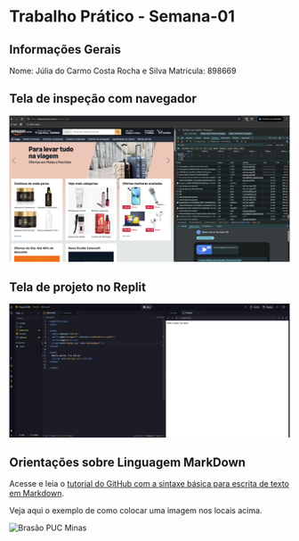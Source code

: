 # Trabalho Prático - Semana-01

## Informações Gerais

Nome: Júlia do Carmo Costa Rocha e Silva
Matricula: 898669

## Tela de inspeção com navegador

![Inspeção das Imagens](images/Arquivos.PNG)

## Tela de projeto no Replit

![Tela no Replit](/images/Replip.png)

## Orientações sobre Linguagem MarkDown

Acesse e leia o [tutorial do GitHub com a sintaxe básica para escrita de texto em Markdown](https://docs.github.com/pt/get-started/writing-on-github/getting-started-with-writing-and-formatting-on-github/basic-writing-and-formatting-syntax).

Veja aqui o exemplo de como colocar uma imagem nos locais acima. 

![Brasão PUC Minas](images/brasao_puc.png)
